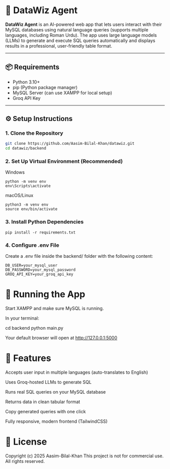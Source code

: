 # 🧠 DataWiz Agent

**DataWiz Agent** is an AI-powered web app that lets users interact with their MySQL databases using natural language queries (supports multiple languages, including Roman Urdu). The app uses large language models (LLMs) to generate and execute SQL queries automatically and displays results in a professional, user-friendly table format.

---

## 📦 Requirements

- Python 3.10+
- pip (Python package manager)
- MySQL Server (can use XAMPP for local setup)
- Groq API Key

---

## ⚙️ Setup Instructions

### 1. Clone the Repository

```bash
git clone https://github.com/Aasim-Bilal-Khan/datawiz.git
cd datawiz/backend
```
### 2. Set Up Virtual Environment (Recommended)

Windows
```
python -m venv env
env\Scripts\activate
```
macOS/Linux
```
python3 -m venv env
source env/bin/activate
```

### 3. Install Python Dependencies
```
pip install -r requirements.txt

```
### 4. Configure .env File

Create a .env file inside the backend/ folder with the following content:
```
DB_USER=your_mysql_user
DB_PASSWORD=your_mysql_password
GROQ_API_KEY=your_groq_api_key

```
# 🚀 Running the App
Start XAMPP and make sure MySQL is running.

In your terminal:

cd backend
python main.py

Your default browser will open at http://127.0.0.1:5000

# 🧠 Features
Accepts user input in multiple languages (auto-translates to English)

Uses Groq-hosted LLMs to generate SQL

Runs real SQL queries on your MySQL database

Returns data in clean tabular format

Copy generated queries with one click

Fully responsive, modern frontend (TailwindCSS)


# 📜 License

Copyright (c) 2025 Aasim-Bilal-Khan
This project is not for commercial use.
All rights reserved.
